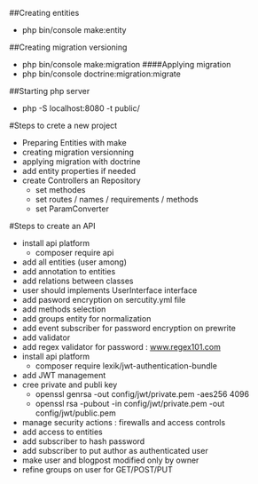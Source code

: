 ##Creating entities
- php bin/console make:entity

##Creating migration versioning
- php bin/console make:migration
####Applying migration
- php bin/console doctrine:migration:migrate

##Starting php server
- php -S localhost:8080 -t public/

#Steps to crete a new project
- Preparing Entities with make
- creating migration versionning
- applying migration with doctrine
- add entity properties if needed
- create Controllers an Repository
  - set methodes
  - set routes / names / requirements / methods
  - set ParamConverter
  
  
#Steps to create an API
- install api platform
    - composer require api
- add all entities (user among)
- add annotation to entities
- add relations between classes
- user should implements UserInterface interface
- add pasword encryption on sercutity.yml file
- add methods selection
- add groups entity for normalization
- add event subscriber for password encryption on prewrite
- add validator
- add regex validator for password : www.regex101.com
- install api platform
    - composer require lexik/jwt-authentication-bundle
- add JWT management
- cree private and publi key
    - openssl genrsa -out config/jwt/private.pem -aes256 4096
    - openssl rsa -pubout -in config/jwt/private.pem -out config/jwt/public.pem
- manage security actions : firewalls and access controls
- add access to entities
- add subscriber to hash password
- add subscriber to put author as authenticated user
- make user and blogpost modified only by owner
- refine groups on user for GET/POST/PUT